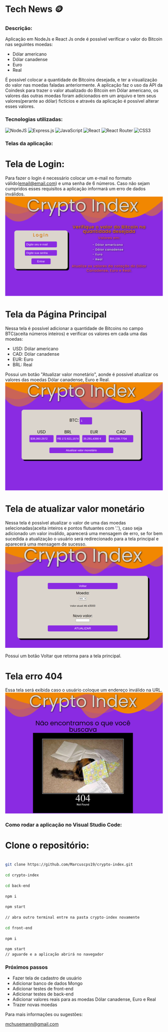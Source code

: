 # Tech News :coin:

### Descrição:
Aplicação em NodeJs e React Js onde é possível verificar o valor do Bitcoin nas seguintes moedas:
- Dólar americano
- Dólar canadense
- Euro
- Real

É possível colocar a quantidade de Bitcoins desejada, e ter a visualização do valor nas moedas faladas anteriormente.
A aplicação faz o uso da API da Coindesk para trazer o valor atualizado do Bitcoin em Dólar americano, os valores das outras moedas foram adicionados em um arquivo e tem seus valores(perante ao dólar) fictícios e através da aplicação é possível alterar esses valores.

### Tecnologias utilizadas:
![NodeJS](https://img.shields.io/badge/node.js-6DA55F?style=for-the-badge&logo=node.js&logoColor=white)
![Express.js](https://img.shields.io/badge/express.js-%23404d59.svg?style=for-the-badge&logo=express&logoColor=%2361DAFB)
![JavaScript](https://img.shields.io/badge/javascript-%23323330.svg?style=for-the-badge&logo=javascript&logoColor=%23F7DF1E)
![React](https://img.shields.io/badge/react-%2320232a.svg?style=for-the-badge&logo=react&logoColor=%2361DAFB)
![React Router](https://img.shields.io/badge/React_Router-CA4245?style=for-the-badge&logo=react-router&logoColor=white)
![CSS3](https://img.shields.io/badge/css3-%231572B6.svg?style=for-the-badge&logo=css3&logoColor=white)

### Telas da aplicação:

# Tela de Login:
Para fazer o login é necessário colocar um e-mail no formato válido(email@email.com) e uma senha de 6 números. Caso não sejam cumpridos esses requisitos a aplicação informará um erro de dados inválidos.
![Login](https://github.com/Marcuscps19/crypto-index/blob/main/readme-images/login.png)

# Tela da Página Principal
Nessa tela é possível adicionar a quantidade de Bitcoins no campo BTC(aceita números inteiros) e verificar os valores em cada uma das moedas:

- USD: Dólar americano
- CAD: Dólar canadense
- EUR: Euro
- BRL: Real

Possui um botão "Atualizar valor monetário", aonde é possível atualizar os valores das moedas Dólar canadense, Euro e Real.
![Tela Principal](https://github.com/Marcuscps19/crypto-index/blob/main/readme-images/home.png)

# Tela de atualizar valor monetário

Nessa tela é possível atualizar o valor de uma das moedas selecionadas(aceita inteiros e pontos flutuantes com '.'), caso seja adicionado um valor inválido, aparecerá uma mensagem de erro, se for bem sucedida a atualização o usuário será redirecionado para a tela principal e aparecerá uma mensagem de sucesso.
![Tela atualizar valores](https://github.com/Marcuscps19/crypto-index/blob/main/readme-images/update-price.png)

Possui um botão Voltar que retorna para a tela principal.

# Tela erro 404

Essa tela será exibida caso o usuário coloque um endereço inválido na URL.
![Tela Not Found](https://github.com/Marcuscps19/crypto-index/blob/main/readme-images/404.png)

### Como rodar a aplicação no Visual Studio Code:

# Clone o repositório:

```bash

git clone https://github.com/Marcuscps19/crypto-index.git

cd crypto-index

cd back-end

npm i

npm start

// abra outro terminal entre na pasta crypto-index novamente

cd front-end

npm i

npm start
// aguarde e a aplicação abrirá no navegador
```

### Próximos passos

- Fazer tela de cadastro de usuário
- Adicionar banco de dados Mongo
- Adicionar testes de front-end
- Adicionar testes de back-end
- Adicionar valores reais para as moedas Dólar canadense, Euro e Real
- Trazer novas moedas

Para mais informações ou sugestões:

mchusemann@gmail.com
